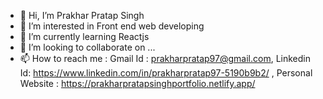 - 👋 Hi, I’m Prakhar Pratap Singh
- 👀 I’m interested in Front end web developing 
- 🌱 I’m currently learning Reactjs
- 💞️ I’m looking to collaborate on ...
- 📫 How to reach me : Gmail Id : prakharpratap97@gmail.com, Linkedin Id: https://www.linkedin.com/in/prakharpratap97-5190b9b2/ , Personal Website : https://prakharpratapsinghportfolio.netlify.app/

<!---
prakharpratap97/prakharpratap97 is a ✨ special ✨ repository because its `README.md` (this file) appears on your GitHub profile.
You can click the Preview link to take a look at your changes.
--->
